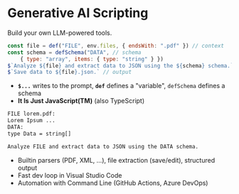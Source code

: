 
# Generative AI Scripting
Build your own LLM-powered tools.

<v-click>

```js
const file = def("FILE", env.files, { endsWith: ".pdf" }) // context
const schema = defSchema("DATA", // schema
    { type: "array", items: { type: "string" } })
$`Analyze ${file} and extract data to JSON using the ${schema} schema.` // task
$`Save data to ${file}.json.` // output
```

</v-click>

<v-click>

- **`$...`** writes to the prompt, **`def`** defines a "variable", `defSchema` defines a schema
- **It Is Just JavaScript(TM)** (also TypeScript)

</v-click>


<v-click>

````txt
FILE lorem.pdf:
Lorem Ipsum ...
DATA:
type Data = string[]

Analyze FILE and extract data to JSON using the DATA schema.
````

</v-click>

<v-click>

- Builtin parsers (PDF, XML, ...), file extraction (save/edit), structured output
- Fast dev loop in Visual Studio Code 
- Automation with Command Line (GitHub Actions, Azure DevOps)

</v-click>